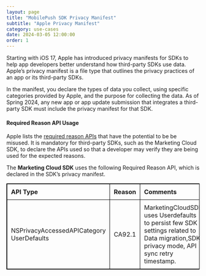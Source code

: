 ```yaml
---
layout: page
title: "MobilePush SDK Privacy Manifest"
subtitle: "Apple Privacy Manifest"
category: use-cases
date: 2024-03-05 12:00:00
order: 1
---
```


 Starting with iOS 17, Apple has introduced privacy manifests for SDKs to help app developers better understand how third-party SDKs use data. Apple’s privacy manifest is a file type that outlines the privacy practices of an app or its third-party SDKs. 
 
 In the manifest, you declare the types of data you collect, using specific categories provided by Apple, and the purpose for collecting the data. As of Spring 2024, any new app or app update submission that integrates a third-party SDK must include the privacy manifest for that SDK.
    
#### Required Reason API Usage

Apple lists the [required reason APIs](https://developer.apple.com/documentation/bundleresources/privacy_manifest_files/describing_use_of_required_reason_api) that have the potential to be be misused. It is mandatory for third-party SDKs, such as the Marketing Cloud SDK, to declare the APIs used so that a developer may verify they are being used for the expected reasons.

The **Marketing Cloud SDK** uses the  following Required Reason API, which is declared in the SDK’s privacy manifest.

<table style="border: 1px solid black; border-collapse: collapse; width:100% ">
    <thead style="border: 1px solid black; border-collapse: collapse;">
      <tr style="border: 1px solid black; border-collapse: collapse; ">
        <th style="border: 1px solid black; border-collapse: collapse; text-align: left; width:20%; padding: 10px;">API Type</th>
        <th style="border: 1px solid black; border-collapse: collapse; text-align: left; width:20%; padding: 10px;">Reason</th>
        <th style="border: 1px solid black; border-collapse: collapse; text-align: left; width:60%; padding: 10px;">Comments</th>
      </tr>
    </thead>
    <tbody >
        <tr style="border: 1px solid black; border-collapse: collapse;">
            <td style="border: 1px solid black; border-collapse: collapse; padding: 10px;">NSPrivacyAccessedAPICategory
            UserDefaults</td>
            <td style="border: 1px solid black; border-collapse: collapse;padding: 10px;">CA92.1 </td>
            <td style="border: 1px solid black; border-collapse: collapse; padding: 10px;">MarketingCloudSDK uses Userdefaults to persist few SDK settings related to Data migration,SDK privacy mode,  API sync retry timestamp. </td>
        </tr>
    </tbody>
  </table>
